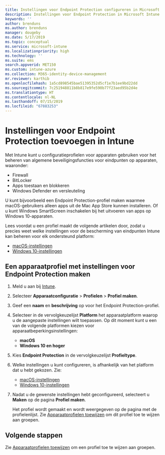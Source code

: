 ```yaml
---
title: Instellingen voor Endpoint Protection configureren in Microsoft Intune - Azure | Microsoft Docs
description: Instellingen voor Endpoint Protection in Microsoft Intune maken wanneer u een profiel voor een macOS- of Windows 10-apparaat maakt.
keywords: ''
author: brenduns
ms.author: brenduns
manager: dougeby
ms.date: 5/17/2019
ms.topic: conceptual
ms.service: microsoft-intune
ms.localizationpriority: high
ms.technology: ''
ms.suite: ems
search.appverid: MET150
ms.custom: intune-azure
ms.collection: M365-identity-device-management
mr.reviewer: karthib
ms.openlocfilehash: 1a5cd898545bae51395352d5cf1e7b1ee9bd22dd
ms.sourcegitcommit: 7c251948811b8b817e9fe590b77f23aed95b2d4e
ms.translationtype: HT
ms.contentlocale: nl-NL
ms.lasthandoff: 07/15/2019
ms.locfileid: "67883253"
---
```

# <a name="add-endpoint-protection-settings-in-intune"></a>Instellingen voor Endpoint Protection toevoegen in Intune

Met Intune kunt u configuratieprofielen voor apparaten gebruiken voor het beheren van algemene beveiligingsfuncties voor eindpunten op apparaten, waaronder:
- Firewall 
- BitLocker
- Apps toestaan en blokkeren  
- Windows Defender en versleuteling

U kunt bijvoorbeeld een Endpoint Protection-profiel maken waarmee macOS-gebruikers alleen apps uit de Mac App Store kunnen installeren. Of u kunt Windows SmartScreen inschakelen bij het uitvoeren van apps op Windows 10-apparaten.

Lees voordat u een profiel maakt de volgende artikelen door, zodat u precies weet welke instellingen voor de bescherming van eindpunten Intune kan beheren voor elk ondersteund platform: 
- [macOS-instellingen](endpoint-protection-macos.md)
- [Windows 10-instellingen](endpoint-protection-windows-10.md)

## <a name="create-a-device-profile-containing-endpoint-protection-settings"></a>Een apparaatprofiel met instellingen voor Endpoint Protection maken

1. Meld u aan bij [Intune](https://go.microsoft.com/fwlink/?linkid=2090973).
3. Selecteer **Apparaatconfiguratie** > **Profielen** > **Profiel maken**.
4. Geef een **naam** en **beschrijving** op voor het Endpoint Protection-profiel.
5. Selecteer in de vervolgkeuzelijst **Platform** het apparaatplatform waarop u de aangepaste instellingen wilt toepassen. Op dit moment kunt u een van de volgende platformen kiezen voor apparaatbeperkingsinstellingen:
   - **macOS**
   - **Windows 10 en hoger**
6. Kies **Endpoint Protection** in de vervolgkeuzelijst **Profieltype**. 
7. Welke instellingen u kunt configureren, is afhankelijk van het platform dat u hebt gekozen. Zie:
   - [macOS-instellingen](endpoint-protection-macos.md)
   - [Windows 10-instellingen](endpoint-protection-windows-10.md)  

8. Nadat u de gewenste instellingen hebt geconfigureerd, selecteert u **Maken** op de pagina **Profiel maken**.

   Het profiel wordt gemaakt en wordt weergegeven op de pagina met de profielenlijst. Zie [Apparaatprofielen toewijzen](device-profile-assign.md) om dit profiel toe te wijzen aan groepen.


## <a name="next-steps"></a>Volgende stappen  

Zie [Apparaatprofielen toewijzen](device-profile-assign.md) om een profiel toe te wijzen aan groepen.
